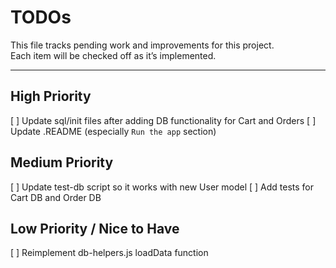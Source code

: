# TODOs

This file tracks pending work and improvements for this project.  
Each item will be checked off as it’s implemented.

---

## High Priority 
[ ] Update sql/init files after adding DB functionality for Cart and Orders
[ ] Update .README (especially `Run the app` section)

## Medium Priority
[ ] Update test-db script so it works with new User model
[ ] Add tests for Cart DB and Order DB

## Low Priority / Nice to Have
[ ] Reimplement db-helpers.js loadData function